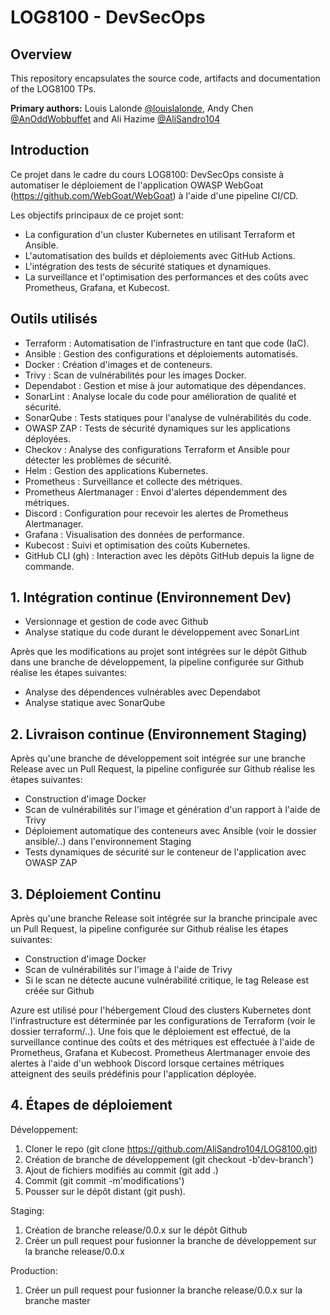 # LOG8100 - DevSecOps

## Overview

This repository encapsulates the source code, artifacts and documentation of the LOG8100 TPs.

**Primary authors:** Louis Lalonde [@louislalonde](https://github.com/LouisLalonde), Andy Chen [@AnOddWobbuffet](https://github.com/AnOddWobbuffet) and Ali Hazime [@AliSandro104](https://github.com/AliSandro104)

## Introduction

Ce projet dans le cadre du cours LOG8100: DevSecOps consiste à automatiser le déploiement de l'application OWASP WebGoat (https://github.com/WebGoat/WebGoat) à l'aide d'une pipeline CI/CD.

Les objectifs principaux de ce projet sont:

- La configuration d'un cluster Kubernetes en utilisant Terraform et Ansible.
- L'automatisation des builds et déploiements avec GitHub Actions.
- L'intégration des tests de sécurité statiques et dynamiques.
- La surveillance et l'optimisation des performances et des coûts avec Prometheus, Grafana, et Kubecost.

## Outils utilisés

- Terraform : Automatisation de l'infrastructure en tant que code (IaC).
- Ansible : Gestion des configurations et déploiements automatisés.
- Docker : Création d'images et de conteneurs.
- Trivy : Scan de vulnérabilités pour les images Docker.
- Dependabot : Gestion et mise à jour automatique des dépendances.
- SonarLint : Analyse locale du code pour amélioration de qualité et sécurité.
- SonarQube : Tests statiques pour l'analyse de vulnérabilités du code.
- OWASP ZAP : Tests de sécurité dynamiques sur les applications déployées.
- Checkov : Analyse des configurations Terraform et Ansible pour détecter les problèmes de sécurité.
- Helm : Gestion des applications Kubernetes.
- Prometheus : Surveillance et collecte des métriques.
- Prometheus Alertmanager : Envoi d'alertes dépendemment des métriques.
- Discord : Configuration pour recevoir les alertes de Prometheus Alertmanager.
- Grafana : Visualisation des données de performance.
- Kubecost : Suivi et optimisation des coûts Kubernetes.
- GitHub CLI (gh) : Interaction avec les dépôts GitHub depuis la ligne de commande.

## 1. Intégration continue (Environnement Dev)

- Versionnage et gestion de code avec Github
- Analyse statique du code durant le développement avec SonarLint

Après que les modifications au projet sont intégrées sur le dépôt Github dans une branche de développement, la pipeline configurée sur Github réalise les étapes suivantes:

- Analyse des dépendences vulnérables avec Dependabot
- Analyse statique avec SonarQube

## 2. Livraison continue (Environnement Staging)

Après qu'une branche de développement soit intégrée sur une branche Release avec un Pull Request, la pipeline configurée sur Github réalise les étapes suivantes:

- Construction d'image Docker
- Scan de vulnérabilités sur l'image et génération d'un rapport à l'aide de Trivy
- Déploiement automatique des conteneurs avec Ansible (voir le dossier ansible/..) dans l'environnement Staging
- Tests dynamiques de sécurité sur le conteneur de l'application avec OWASP ZAP

## 3. Déploiement Continu

Après qu'une branche Release soit intégrée sur la branche principale avec un Pull Request, la pipeline configurée sur Github réalise les étapes suivantes:

- Construction d'image Docker
- Scan de vulnérabilités sur l'image à l'aide de Trivy
- Si le scan ne détecte aucune vulnérabilité critique, le tag Release est créée sur Github

Azure est utilisé pour l'hébergement Cloud des clusters Kubernetes dont l'infrastructure est déterminée par les configurations de Terraform (voir le dossier terraform/..). Une fois que le déploiement est effectué, de la surveillance continue des coûts et des métriques est effectuée à l'aide de Prometheus, Grafana et Kubecost. Prometheus Alertmanager envoie des alertes à l'aide d'un webhook Discord lorsque certaines métriques atteignent des seuils prédéfinis pour l'application déployée.

## 4. Étapes de déploiement

Développement:

1. Cloner le repo (git clone https://github.com/AliSandro104/LOG8100.git)
2. Création de branche de développement (git checkout -b'dev-branch')
3. Ajout de fichiers modifiés au commit (git add .)
4. Commit (git commit -m'modifications')
5. Pousser sur le dépôt distant (git push).

Staging:

1. Création de branche release/0.0.x sur le dépôt Github
2. Créer un pull request pour fusionner la branche de développement sur la branche release/0.0.x

Production:

1. Créer un pull request pour fusionner la branche release/0.0.x sur la branche master
